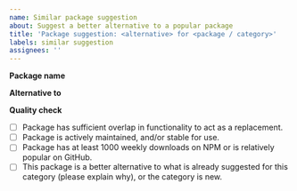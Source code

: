```yaml
---
name: Similar package suggestion
about: Suggest a better alternative to a popular package
title: 'Package suggestion: <alternative> for <package / category>'
labels: similar suggestion
assignees: ''
---
```


**Package name**

**Alternative to**

<!-- Name popular package(s) this package is an alternative to. -->

**Quality check**

<!-- All of the below factors are necessary for acceptance -->

- [ ] Package has sufficient overlap in functionality to act as a replacement.
- [ ] Package is actively maintained, and/or stable for use.
- [ ] Package has at least 1000 weekly downloads on NPM or is relatively popular on GitHub.
- [ ] This package is a better alternative to what is already suggested for this category (please explain why), or the category is new.

